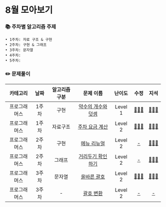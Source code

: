 # 8월 모아보기
### 📚 주차별 알고리즘 주제
    • 1주차: 자료 구조 & 구현
    • 2주차: 구현 & 그래프
    • 3주차: 문자열
    • 4주차: 
    • 5주차: 

### ✏️ 문제풀이
| 카테고리 | 날짜 | 알고리즘 구분 | 문제 이름 | 난이도 | 수정 | 지석 |  
| :----------: | :----------: | :----------: | :----------: | :----------: | :----------: | :----------: | 
| 프로그래머스 | 1주차 | 구현 | [약수의 개수와 덧셈](https://school.programmers.co.kr/learn/courses/30/lessons/77884) | Level 1 | [🙆🏻‍♀️](../수정/Implementation/Programmers77884.md) | [🙆🏻‍♂️](../지석/Implementation/Programmers77884.md) |
| 프로그래머스 | 1주차 | 자료구조 | [주차 요금 계산](https://school.programmers.co.kr/learn/courses/30/lessons/92341) | Level 2 | [🙆🏻‍♀️](../수정/Dictionary/Programmers92341.md) | [🙆🏻‍♂️](../지석/Dictionary/Programmers92341.md) |
| 프로그래머스 | 2주차 | 구현 |[메뉴 리뉴얼](https://school.programmers.co.kr/learn/courses/30/lessons/72411) | Level 2 | [-]() | [🙆🏻‍♂️](../지석/Implementation/Programmers72411.md) |
| 프로그래머스 | 2주차 | 그래프 |[거리두기 확인하기](https://school.programmers.co.kr/learn/courses/30/lessons/81302) | Level 2 | [-]() | [🙆🏻‍♂️](../지석/Graph-Theory/Programmers81302.md) |
| 프로그래머스 | 3주차 | 문자열 | [올바른 괄호](https://school.programmers.co.kr/learn/courses/30/lessons/12909) | Level 2 | [🙆🏻‍♀️](../수정/String/Programmers12909.md) | [🙆🏻‍♂️](../지석/Stack_Queue/Programmers12909.md) |
| 프로그래머스 | 3주차 | - | [괄호 변환](https://school.programmers.co.kr/learn/courses/30/lessons/60058) | Level 2 | [-]() | [-]() |
